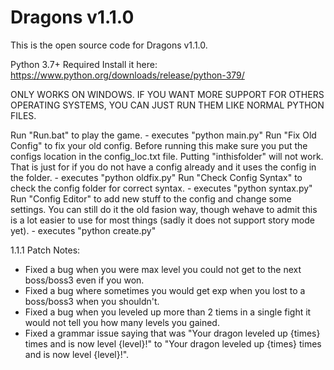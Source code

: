 # Dragons v1.1.0
This is the open source code for Dragons v1.1.0.

Python 3.7+ Required
Install it here: https://www.python.org/downloads/release/python-379/

ONLY WORKS ON WINDOWS. IF YOU WANT MORE SUPPORT FOR OTHERS OPERATING SYSTEMS, YOU CAN JUST RUN THEM LIKE NORMAL PYTHON FILES.



Run "Run.bat" to play the game. - executes "python main.py"
Run "Fix Old Config"  to fix your old config. Before running this make sure you put the configs location in the config_loc.txt file. Putting "inthisfolder" will not work. That is just for if you do not have a config already and it uses the config in the folder. - executes "python oldfix.py"
Run "Check Config Syntax" to check the config folder for correct syntax. - executes "python syntax.py"
Run "Config Editor" to add new stuff to the config and change some settings. You can still do it the old fasion way, though wehave to admit this is a lot easier to use for most things (sadly it does not support story mode yet). - executes "python create.py"

1.1.1 Patch Notes:
- Fixed a bug when you were max level you could not get to the next boss/boss3 even if you won.
- Fixed a bug where sometimes you would get exp when you lost to a boss/boss3 when you shouldn't.
- Fixed a bug when you leveled up more than 2 tiems in a single fight it would not tell you how many levels you gained.
- Fixed a grammar issue saying that was "Your dragon leveled up {times} times and is now level {level}!" to "Your dragon leveled up {times} times and is now level {level}!".
